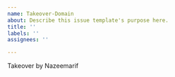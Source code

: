 ```yaml
---
name: Takeover-Domain
about: Describe this issue template's purpose here.
title: ''
labels: ''
assignees: ''

---
```


Takeover by Nazeemarif
